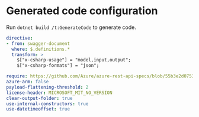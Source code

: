 # Generated code configuration

Run `dotnet build /t:GenerateCode` to generate code.

```yaml
directive:
- from: swagger-document
  where: $.definitions.*
  transform: >
    $["x-csharp-usage"] = "model,input,output";
    $["x-csharp-formats"] = "json";

require: https://github.com/Azure/azure-rest-api-specs/blob/55b3e2d075398ec62f9322829494ff6a4323e299/specification/videoanalyzer/data-plane/readme.md
azure-arm: false
payload-flattening-threshold: 2
license-header: MICROSOFT_MIT_NO_VERSION
clear-output-folder: true
use-internal-constructors: true
use-datetimeoffset: true
```

